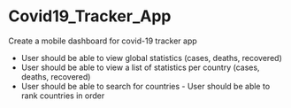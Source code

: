 # Covid19_Tracker_App
 Create a mobile dashboard for covid-19 tracker app 
 - User should be able to view global statistics (cases, deaths, recovered) 
 - User should be able to view a list of statistics per country (cases, deaths, recovered) 
 - User should be able to search for countries - User should be able to rank countries in order

